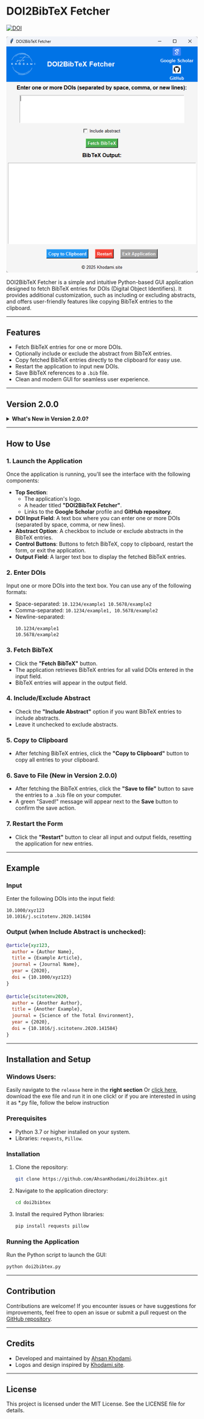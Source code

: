 
# DOI2BibTeX Fetcher

[![DOI](https://zenodo.org/badge/912144751.svg)](https://doi.org/10.5281/zenodo.14599850)

![DOI2BibTeX Fetcher](https://raw.githubusercontent.com/AhsanKhodami/doi2bibtex/refs/heads/main/mainapplication.png)

DOI2BibTeX Fetcher is a simple and intuitive Python-based GUI application designed to fetch BibTeX entries for DOIs (Digital Object Identifiers). It provides additional customization, such as including or excluding abstracts, and offers user-friendly features like copying BibTeX entries to the clipboard.

---

## Features

- Fetch BibTeX entries for one or more DOIs.
- Optionally include or exclude the abstract from BibTeX entries.
- Copy fetched BibTeX entries directly to the clipboard for easy use.
- Restart the application to input new DOIs.
- Save BibTeX references to a `.bib` file.
- Clean and modern GUI for seamless user experience.

---

## Version 2.0.0

<details>
  <summary><strong>What's New in Version 2.0.0?</strong></summary>
  
### New Features:
- **Save BibTeX References**: You can now save the fetched BibTeX entries to a `.bib` file, which is useful for managing your references.
- **Improved GUI**: The buttons are better aligned, making the user experience more intuitive.
- **Save Confirmation**: When you save your BibTeX entries, a green "Saved!" message will be displayed next to the Save button to confirm the action.

</details>

---

## How to Use

### 1. Launch the Application
Once the application is running, you'll see the interface with the following components:
- **Top Section**:
  - The application's logo.
  - A header titled **"DOI2BibTeX Fetcher"**.
  - Links to the **Google Scholar** profile and **GitHub repository**.
- **DOI Input Field**: A text box where you can enter one or more DOIs (separated by space, comma, or new lines).
- **Abstract Option**: A checkbox to include or exclude abstracts in the BibTeX entries.
- **Control Buttons**: Buttons to fetch BibTeX, copy to clipboard, restart the form, or exit the application.
- **Output Field**: A larger text box to display the fetched BibTeX entries.

### 2. Enter DOIs
Input one or more DOIs into the text box. You can use any of the following formats:
- Space-separated: `10.1234/example1 10.5678/example2`
- Comma-separated: `10.1234/example1, 10.5678/example2`
- Newline-separated:
  ```
  10.1234/example1
  10.5678/example2
  ```

### 3. Fetch BibTeX
- Click the **"Fetch BibTeX"** button.
- The application retrieves BibTeX entries for all valid DOIs entered in the input field.
- BibTeX entries will appear in the output field.

### 4. Include/Exclude Abstract
- Check the **"Include Abstract"** option if you want BibTeX entries to include abstracts.
- Leave it unchecked to exclude abstracts.

### 5. Copy to Clipboard
- After fetching BibTeX entries, click the **"Copy to Clipboard"** button to copy all entries to your clipboard.

### 6. Save to File (New in Version 2.0.0)
- After fetching the BibTeX entries, click the **"Save to file"** button to save the entries to a `.bib` file on your computer.
- A green "Saved!" message will appear next to the **Save** button to confirm the save action.

### 7. Restart the Form
- Click the **"Restart"** button to clear all input and output fields, resetting the application for new entries.

---

## Example

### Input
Enter the following DOIs into the input field:
```
10.1000/xyz123
10.1016/j.scitotenv.2020.141584
```

### Output (when **Include Abstract** is unchecked):
```bibtex
@article{xyz123,
  author = {Author Name},
  title = {Example Article},
  journal = {Journal Name},
  year = {2020},
  doi = {10.1000/xyz123}
}

@article{scitotenv2020,
  author = {Another Author},
  title = {Another Example},
  journal = {Science of the Total Environment},
  year = {2020},
  doi = {10.1016/j.scitotenv.2020.141584}
}
```

---

## Installation and Setup

### Windows Users:
Easily navigate to the `release` here in the **right section** Or [click here](https://github.com/AhsanKhodami/doi2bibtex/releases/), download the exe file and run it in one click! or if you are interested in using it as *.py file, follow the below instruction

### Prerequisites
- Python 3.7 or higher installed on your system.
- Libraries: `requests`, `Pillow`.

### Installation
1. Clone the repository:
   ```bash
   git clone https://github.com/AhsanKhodami/doi2bibtex.git
   ```
2. Navigate to the application directory:
   ```bash
   cd doi2bibtex
   ```
3. Install the required Python libraries:
   ```bash
   pip install requests pillow
   ```

### Running the Application
Run the Python script to launch the GUI:
```bash
python doi2bibtex.py
```

---

## Contribution

Contributions are welcome! If you encounter issues or have suggestions for improvements, feel free to open an issue or submit a pull request on the [GitHub repository](https://github.com/AhsanKhodami/doi2bibtex).

---

## Credits

- Developed and maintained by [Ahsan Khodami](https://khodami.site).
- Logos and design inspired by [Khodami.site](https://khodami.site).

---

## License

This project is licensed under the MIT License. See the LICENSE file for details.